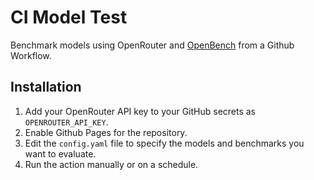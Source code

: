 # CI Model Test
Benchmark models using OpenRouter and [OpenBench](https://github.com/groq/openbench) from a Github Workflow.

## Installation
1. Add your OpenRouter API key to your GitHub secrets as `OPENROUTER_API_KEY`.
2. Enable Github Pages for the repository.
3. Edit the `config.yaml` file to specify the models and benchmarks you want to evaluate.
4. Run the action manually or on a schedule.
